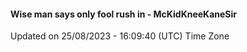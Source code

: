 #### Wise man says only fool rush in - McKidKneeKaneSir
Updated on 25/08/2023 - 16:09:40 (UTC) Time Zone
